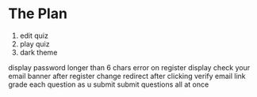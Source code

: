 # The Plan

1. edit quiz
1. play quiz
1. dark theme

display password longer than 6 chars error on register
display check your email banner after register
change redirect after clicking verify email link
grade each question as u submit
submit questions all at once
